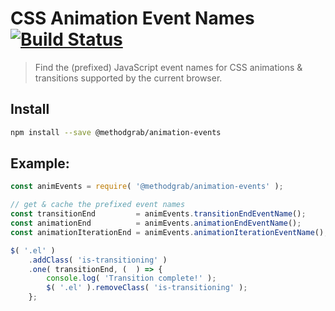 # CSS Animation Event Names [![Build Status](https://travis-ci.org/MethodGrab/animation-events.svg?branch=master)](https://travis-ci.org/MethodGrab/animation-events)
> Find the (prefixed) JavaScript event names for CSS animations & transitions supported by the current browser.


## Install
```bash
npm install --save @methodgrab/animation-events
```


## Example:
```js
const animEvents = require( '@methodgrab/animation-events' );

// get & cache the prefixed event names
const transitionEnd         = animEvents.transitionEndEventName();
const animationEnd          = animEvents.animationEndEventName();
const animationIterationEnd = animEvents.animationIterationEventName();

$( '.el' )
	.addClass( 'is-transitioning' )
	.one( transitionEnd, (  ) => {
		console.log( 'Transition complete!' );
		$( '.el' ).removeClass( 'is-transitioning' );
	};
```
